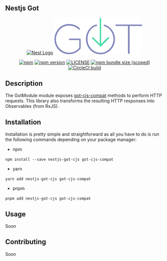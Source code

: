 ## Nestjs Got

<p align="center">
  <a href="http://nestjs.com/" target="_blank"><img src="https://nestjs.com/img/logo-small.svg" width="120" alt="Nest Logo" /></a>
  <a href="https://www.npmjs.com/package/got" target="_blank"><img src="https://raw.githubusercontent.com/sindresorhus/got/HEAD/media/logo.svg" width="280" alt="Got Logo" /></a>
</p>

<p align='center'>
    <a href="https://www.npmjs.com/package/nestjs-got-cjs" target='_blank'><img alt="npm" src="https://img.shields.io/npm/dw/nestjs-got-cjs" alt="NPM Downloads"></a>
    <a href="https://www.npmjs.com/package/nestjs-got-cjs" target="_blank" rel="noopener noreferrer"><img alt="npm version" src="https://img.shields.io/npm/v/nestjs-got-cjs?label=NPM&logo=NPM&color=%23BB3433"></a>
    <a href="https://www.npmjs.com/package/nestjs-got-cjs" target="_blank" rel="noopener noreferrer"><img alt="LICENSE" src="https://img.shields.io/npm/l/nestjs-got-cjs"></a>
    <a href="https://www.npmjs.com/package/nestjs-got-cjs" target="_blank" rel="noopener noreferrer"><img alt="npm bundle size (scoped)" src="https://img.shields.io/bundlephobia/min/nestjs-got-cjs?color=#4CC61E"></a>
    <a href="https://github.com/sevteen/nestjs-got-cjs/actions/workflows/release.yml" target="_blank" rel="noopener noreferrer"><img alt="CircleCI build" src="https://img.shields.io/github/actions/workflow/status/sevteen/nestjs-got-cjs/release.yml"></a>
</p>

## Description

The GotModule module exposes [got-cjs-compat](https://www.npmjs.com/package/got-cjs-compat) methods to perform HTTP requests. This library also transforms the resulting HTTP responses into Observables (from RxJS).

## Installation

Installation is pretty simple and straightforward as all you have to do is run the following commands depending on your package manager:

-   npm

`npm install --save nestjs-got-cjs got-cjs-compat`

-   yarn

`yarn add nestjs-got-cjs got-cjs-compat`

-   pnpm

`pnpm add nestjs-got-cjs got-cjs-compat`

## Usage

Soon

## Contributing

Soon
